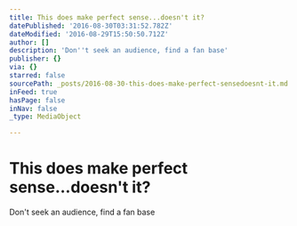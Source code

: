 ```yaml
---
title: This does make perfect sense...doesn't it?
datePublished: '2016-08-30T03:31:52.782Z'
dateModified: '2016-08-29T15:50:50.712Z'
author: []
description: 'Don''t seek an audience, find a fan base'
publisher: {}
via: {}
starred: false
sourcePath: _posts/2016-08-30-this-does-make-perfect-sensedoesnt-it.md
inFeed: true
hasPage: false
inNav: false
_type: MediaObject

---
```

# This does make perfect sense...doesn't it?

Don't seek an audience, find a fan base